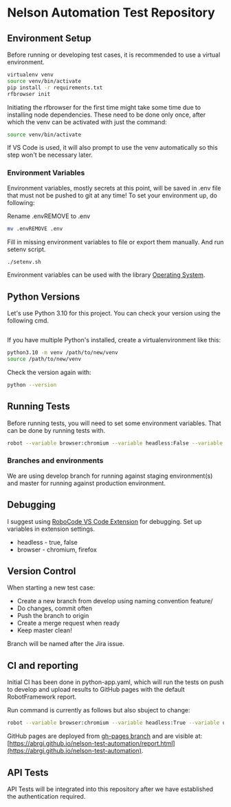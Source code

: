# Nelson Automation Test Repository

## Environment Setup

Before running or developing test cases, it is recommended to use a virtual environment.

``` bash
virtualenv venv
source venv/bin/activate
pip install -r requirements.txt
rfbrowser init
```

Initiating the rfbrowser for the first time might take some time due to installing node dependencies. These need to be done only once, after which the venv can be activated with just the command:

``` bash
source venv/bin/activate
```

If VS Code is used, it will also prompt to use the venv automatically so this step won't be necessary later.

### Environment Variables

Environment variables, mostly secrets at this point, will be saved in .env file that must not be pushed to git at any time! To set your environment up, do following:

Rename .envREMOVE to .env

``` bash
mv .envREMOVE .env
```

Fill in missing environment variables to file or export them manually. And run setenv script.

``` bash
./setenv.sh
```

Environment variables can be used with the library [Operating System](https://robotframework.org/robotframework/latest/libraries/OperatingSystem.html#Get%20Environment%20Variable).

## Python Versions

Let's use Python 3.10 for this project. You can check your version using the following cmd.

```python --version
```

If you have multiple Python's installed, create a virtualenvironment like this:

``` bash
python3.10 -m venv /path/to/new/venv
source /path/to/new/venv
```

Check the version again with:

``` bash
python --version
```

## Running Tests

Before running tests, you will need to set some environment variables. That can be done by running tests with.

``` bash
robot --variable browser:chromium --variable headless:False --variable url:https://test4.omenahotels.com/ testsuites/
```

### Branches and environments

We are using develop branch for running against staging environment(s) and master for running against production environment.

## Debugging

I suggest using [RoboCode VS Code Extension](https://github.com/d-biehl/robotcode) for debugging. Set up variables in extension settings.

- headless - true, false
- browser - chromium, firefox

## Version Control

When starting a new test case:

- Create a new branch from develop using naming convention feature/<Jira ticket id> <Description>
- Do changes, commit often
- Push the branch to origin
- Create a merge request when ready
- Keep master clean!

Branch will be named after the Jira issue.

## CI and reporting

Initial CI has been done in python-app.yaml, which will run the tests on push to develop and upload results to GitHub pages with the default RobotFramework report.

Run command is currently as follows but also sbuject to change:

```bash
robot --variable browser:chromium --variable headless:True --variable url:https://test4.omenahotels.com/ --variable MUI-Link:https://admin.nelson.management/#/login --outputdir reports/ testsuites/
```

GitHub pages are deployed from [gh-pages branch](https://github.com/ABRGI/nelson-test-automation/tree/gh-pages) and are visible at: 
[https://abrgi.github.io/nelson-test-automation/report.html](https://abrgi.github.io/nelson-test-automation).

## API Tests

API Tests will be integrated into this repository after we have established the authentication required.